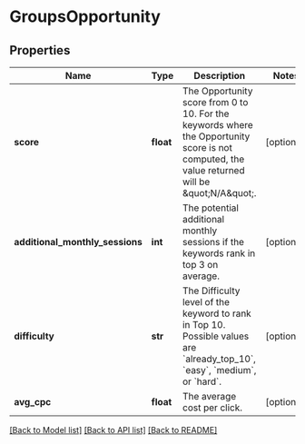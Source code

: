 # GroupsOpportunity

## Properties
Name | Type | Description | Notes
------------ | ------------- | ------------- | -------------
**score** | **float** | The Opportunity score from 0 to 10.  For the keywords where the Opportunity score is not computed, the value returned will be \&quot;N/A\&quot;. | [optional] 
**additional_monthly_sessions** | **int** | The potential additional monthly sessions if the keywords rank in top 3 on average. | [optional] 
**difficulty** | **str** | The Difficulty level of the keyword to rank in Top 10. Possible values are &#x60;already_top_10&#x60;, &#x60;easy&#x60;, &#x60;medium&#x60;, or &#x60;hard&#x60;. | [optional] 
**avg_cpc** | **float** | The average cost per click. | [optional] 

[[Back to Model list]](../README.md#documentation-for-models) [[Back to API list]](../README.md#documentation-for-api-endpoints) [[Back to README]](../README.md)

